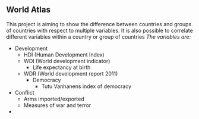 ## World Atlas
This project is aiming to show the difference between countries and groups of countries with respect to multiple variables.
It is also possible to correlate different variables within a country or group of countries
*The variables are:*
- Development
  - HDI (Human Development Index)
  - WDI (World development indicator)
    - Life expectancy at birth
  - WDR (World development report 2011)
    - Democracy
      - Tutu Vanhanens index of democracy
- Conflict
  - Arms imported/exported
  - Measures of war and terror
-
